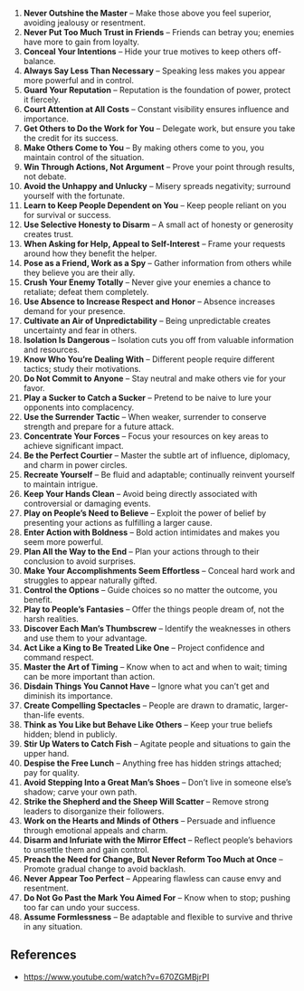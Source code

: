 1. **Never Outshine the Master** – Make those above you feel superior, avoiding jealousy or resentment.
2. **Never Put Too Much Trust in Friends** – Friends can betray you; enemies have more to gain from loyalty.
3. **Conceal Your Intentions** – Hide your true motives to keep others off-balance.
4. **Always Say Less Than Necessary** – Speaking less makes you appear more powerful and in control.
5. **Guard Your Reputation** – Reputation is the foundation of power, protect it fiercely.
6. **Court Attention at All Costs** – Constant visibility ensures influence and importance.
7. **Get Others to Do the Work for You** – Delegate work, but ensure you take the credit for its success.
8. **Make Others Come to You** – By making others come to you, you maintain control of the situation.
9. **Win Through Actions, Not Argument** – Prove your point through results, not debate.
10. **Avoid the Unhappy and Unlucky** – Misery spreads negativity; surround yourself with the fortunate.
11. **Learn to Keep People Dependent on You** – Keep people reliant on you for survival or success.
12. **Use Selective Honesty to Disarm** – A small act of honesty or generosity creates trust.
13. **When Asking for Help, Appeal to Self-Interest** – Frame your requests around how they benefit the helper.
14. **Pose as a Friend, Work as a Spy** – Gather information from others while they believe you are their ally.
15. **Crush Your Enemy Totally** – Never give your enemies a chance to retaliate; defeat them completely.
16. **Use Absence to Increase Respect and Honor** – Absence increases demand for your presence.
17. **Cultivate an Air of Unpredictability** – Being unpredictable creates uncertainty and fear in others.
18. **Isolation Is Dangerous** – Isolation cuts you off from valuable information and resources.
19. **Know Who You’re Dealing With** – Different people require different tactics; study their motivations.
20. **Do Not Commit to Anyone** – Stay neutral and make others vie for your favor.
21. **Play a Sucker to Catch a Sucker** – Pretend to be naive to lure your opponents into complacency.
22. **Use the Surrender Tactic** – When weaker, surrender to conserve strength and prepare for a future attack.
23. **Concentrate Your Forces** – Focus your resources on key areas to achieve significant impact.
24. **Be the Perfect Courtier** – Master the subtle art of influence, diplomacy, and charm in power circles.
25. **Recreate Yourself** – Be fluid and adaptable; continually reinvent yourself to maintain intrigue.
26. **Keep Your Hands Clean** – Avoid being directly associated with controversial or damaging events.
27. **Play on People’s Need to Believe** – Exploit the power of belief by presenting your actions as fulfilling a larger cause.
28. **Enter Action with Boldness** – Bold action intimidates and makes you seem more powerful.
29. **Plan All the Way to the End** – Plan your actions through to their conclusion to avoid surprises.
30. **Make Your Accomplishments Seem Effortless** – Conceal hard work and struggles to appear naturally gifted.
31. **Control the Options** – Guide choices so no matter the outcome, you benefit.
32. **Play to People’s Fantasies** – Offer the things people dream of, not the harsh realities.
33. **Discover Each Man’s Thumbscrew** – Identify the weaknesses in others and use them to your advantage.
34. **Act Like a King to Be Treated Like One** – Project confidence and command respect.
35. **Master the Art of Timing** – Know when to act and when to wait; timing can be more important than action.
36. **Disdain Things You Cannot Have** – Ignore what you can’t get and diminish its importance.
37. **Create Compelling Spectacles** – People are drawn to dramatic, larger-than-life events.
38. **Think as You Like but Behave Like Others** – Keep your true beliefs hidden; blend in publicly.
39. **Stir Up Waters to Catch Fish** – Agitate people and situations to gain the upper hand.
40. **Despise the Free Lunch** – Anything free has hidden strings attached; pay for quality.
41. **Avoid Stepping Into a Great Man’s Shoes** – Don’t live in someone else’s shadow; carve your own path.
42. **Strike the Shepherd and the Sheep Will Scatter** – Remove strong leaders to disorganize their followers.
43. **Work on the Hearts and Minds of Others** – Persuade and influence through emotional appeals and charm.
44. **Disarm and Infuriate with the Mirror Effect** – Reflect people’s behaviors to unsettle them and gain control.
45. **Preach the Need for Change, But Never Reform Too Much at Once** – Promote gradual change to avoid backlash.
46. **Never Appear Too Perfect** – Appearing flawless can cause envy and resentment.
47. **Do Not Go Past the Mark You Aimed For** – Know when to stop; pushing too far can undo your success.
48. **Assume Formlessness** – Be adaptable and flexible to survive and thrive in any situation.


## References
* https://www.youtube.com/watch?v=670ZGMBjrPI